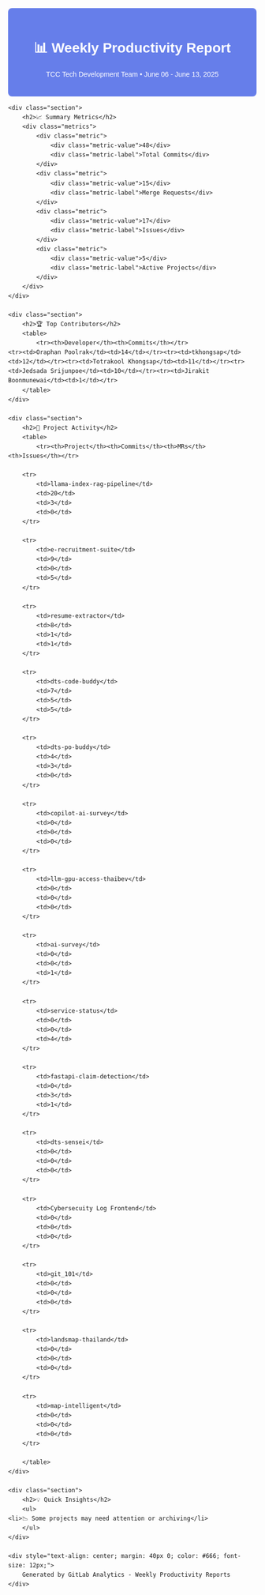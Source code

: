 
<!DOCTYPE html>
<html>
<head>
    <title>Weekly Productivity Report - TCC Tech Development Team</title>
    <style>
        body { font-family: Arial, sans-serif; margin: 40px; line-height: 1.6; }
        .header { background: #667eea; color: white; padding: 20px; border-radius: 8px; text-align: center; }
        .section { margin: 20px 0; padding: 20px; border-left: 4px solid #667eea; background: #f9f9f9; }
        .metrics { display: flex; flex-wrap: wrap; gap: 20px; margin: 20px 0; }
        .metric { background: white; padding: 15px; border-radius: 6px; text-align: center; flex: 1; min-width: 150px; }
        .metric-value { font-size: 24px; font-weight: bold; color: #333; }
        .metric-label { color: #666; font-size: 12px; }
        table { width: 100%; border-collapse: collapse; margin: 10px 0; }
        th, td { padding: 8px; text-align: left; border-bottom: 1px solid #ddd; }
        th { background: #f2f2f2; }
    </style>
</head>
<body>
    <div class="header">
        <h1>📊 Weekly Productivity Report</h1>
        <p>TCC Tech Development Team • June 06 - June 13, 2025</p>
    </div>
    
    <div class="section">
        <h2>📈 Summary Metrics</h2>
        <div class="metrics">
            <div class="metric">
                <div class="metric-value">48</div>
                <div class="metric-label">Total Commits</div>
            </div>
            <div class="metric">
                <div class="metric-value">15</div>
                <div class="metric-label">Merge Requests</div>
            </div>
            <div class="metric">
                <div class="metric-value">17</div>
                <div class="metric-label">Issues</div>
            </div>
            <div class="metric">
                <div class="metric-value">5</div>
                <div class="metric-label">Active Projects</div>
            </div>
        </div>
    </div>
    
    <div class="section">
        <h2>🏆 Top Contributors</h2>
        <table>
            <tr><th>Developer</th><th>Commits</th></tr>
    <tr><td>Oraphan Poolrak</td><td>14</td></tr><tr><td>tkhongsap</td><td>12</td></tr><tr><td>Totrakool Khongsap</td><td>11</td></tr><tr><td>Jedsada Srijunpoe</td><td>10</td></tr><tr><td>Jirakit Boonmunewai</td><td>1</td></tr>
        </table>
    </div>
    
    <div class="section">
        <h2>📁 Project Activity</h2>
        <table>
            <tr><th>Project</th><th>Commits</th><th>MRs</th><th>Issues</th></tr>
    
        <tr>
            <td>llama-index-rag-pipeline</td>
            <td>20</td>
            <td>3</td>
            <td>0</td>
        </tr>
        
        <tr>
            <td>e-recruitment-suite</td>
            <td>9</td>
            <td>0</td>
            <td>5</td>
        </tr>
        
        <tr>
            <td>resume-extractor</td>
            <td>8</td>
            <td>1</td>
            <td>1</td>
        </tr>
        
        <tr>
            <td>dts-code-buddy</td>
            <td>7</td>
            <td>5</td>
            <td>5</td>
        </tr>
        
        <tr>
            <td>dts-po-buddy</td>
            <td>4</td>
            <td>3</td>
            <td>0</td>
        </tr>
        
        <tr>
            <td>copilot-ai-survey</td>
            <td>0</td>
            <td>0</td>
            <td>0</td>
        </tr>
        
        <tr>
            <td>llm-gpu-access-thaibev</td>
            <td>0</td>
            <td>0</td>
            <td>0</td>
        </tr>
        
        <tr>
            <td>ai-survey</td>
            <td>0</td>
            <td>0</td>
            <td>1</td>
        </tr>
        
        <tr>
            <td>service-status</td>
            <td>0</td>
            <td>0</td>
            <td>4</td>
        </tr>
        
        <tr>
            <td>fastapi-claim-detection</td>
            <td>0</td>
            <td>3</td>
            <td>1</td>
        </tr>
        
        <tr>
            <td>dts-sensei</td>
            <td>0</td>
            <td>0</td>
            <td>0</td>
        </tr>
        
        <tr>
            <td>Cybersecuity Log Frontend</td>
            <td>0</td>
            <td>0</td>
            <td>0</td>
        </tr>
        
        <tr>
            <td>git_101</td>
            <td>0</td>
            <td>0</td>
            <td>0</td>
        </tr>
        
        <tr>
            <td>landsmap-thailand</td>
            <td>0</td>
            <td>0</td>
            <td>0</td>
        </tr>
        
        <tr>
            <td>map-intelligent</td>
            <td>0</td>
            <td>0</td>
            <td>0</td>
        </tr>
        
        </table>
    </div>
    
    <div class="section">
        <h2>💡 Quick Insights</h2>
        <ul>
    <li>📉 Some projects may need attention or archiving</li>
        </ul>
    </div>
    
    <div style="text-align: center; margin: 40px 0; color: #666; font-size: 12px;">
        Generated by GitLab Analytics - Weekly Productivity Reports
    </div>
</body>
</html>
    